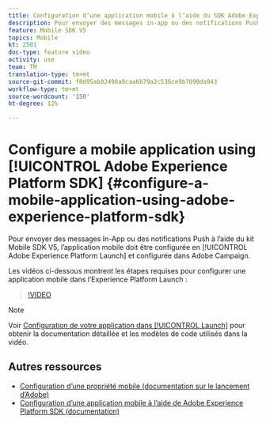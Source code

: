 ```yaml
---
title: Configuration d’une application mobile à l’aide du SDK Adobe Experience Platform
description: Pour envoyer des messages in-app ou des notifications Push avec une application SDK Experience Cloud, une application mobile doit être configurée dans Adobe Experience Platform Launch et configurée dans Adobe Campaign.
feature: Mobile SDK V5
topics: Mobile
kt: 2501
doc-type: feature video
activity: use
team: TM
translation-type: tm+mt
source-git-commit: f0d95ab02496a9caa6b79a2c536ce9b7090da943
workflow-type: tm+mt
source-wordcount: '150'
ht-degree: 12%

---
```



# Configure a mobile application using [!UICONTROL Adobe Experience Platform SDK] {#configure-a-mobile-application-using-adobe-experience-platform-sdk}

Pour envoyer des messages In-App ou des notifications  Push à l’aide du kit Mobile SDK V5, l’application mobile doit être configurée en [!UICONTROL Adobe Experience Platform Launch] et configurée dans Adobe Campaign.

Les vidéos ci-dessous montrent les étapes requises pour configurer une application mobile dans l’Experience Platform Launch :

>[!VIDEO](https://video.tv.adobe.com/v/26224?quality=12)

>[!NOTE]
>
>Voir [Configuration de votre application dans [!UICONTROL Launch]](https://helpx.adobe.com/campaign/kb/configuring-app-sdk.html#ConfiguringyourapplicationinLaunch) pour obtenir la documentation détaillée et les modèles de code utilisés dans la vidéo.

## Autres ressources

* [Configuration d’une propriété mobile (documentation sur le lancement d’Adobe)](https://aep-sdks.gitbook.io/docs/getting-started/create-a-mobile-property)
* [Configuration d’une application mobile à l’aide de Adobe Experience Platform SDK (documentation)](https://helpx.adobe.com/fr/campaign/kb/configuring-app-sdk.html)
